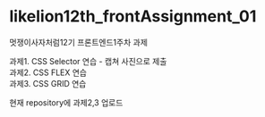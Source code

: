 # likelion12th_frontAssignment_01
멋쟁이사자처럼12기 프론트엔드1주차 과제 

과제1. CSS Selector 연습 - 캡쳐 사진으로 제출 <br>
과제2. CSS FLEX 연습 <br>
과제3. CSS GRID 연습

현재 repository에 과제2,3 업로드 